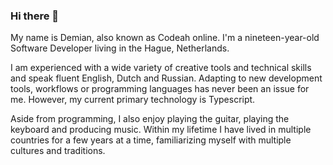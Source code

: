 ### Hi there 👋

My name is Demian, also known as Codeah online. I'm a nineteen-year-old Software Developer living in the Hague, Netherlands.

I am experienced with a wide variety of creative tools and technical skills and speak fluent English, Dutch and Russian. Adapting to new development tools, workflows or programming languages has never been an issue for me. However, my current primary technology is Typescript.

Aside from programming, I also enjoy playing the guitar, playing the keyboard and producing music. Within my lifetime I have lived in multiple countries for a few years at a time, familiarizing myself with multiple cultures and traditions. 
